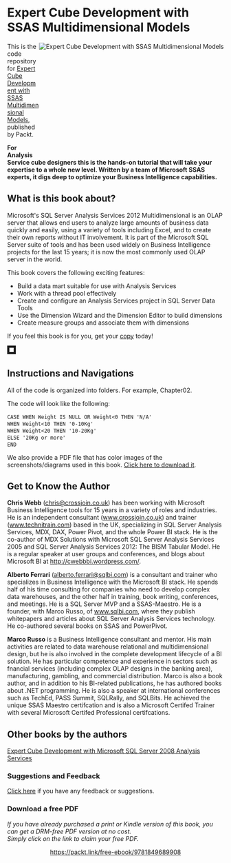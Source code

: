 


# Expert Cube Development with SSAS Multidimensional Models

<a href="https://www.packtpub.com/big-data-and-business-intelligence/expert-cube-development-ssas-multidimensional-models?utm_source=github&utm_medium=repository&utm_campaign=9781849689908"><img src="https://d1ldz4te4covpm.cloudfront.net/sites/default/files/imagecache/ppv4_main_book_cover/9908EN_Services.jpg" alt="Expert Cube Development with SSAS Multidimensional Models" height="256px" align="right"></a>

This is the code repository for [Expert Cube Development with SSAS Multidimensional Models](https://www.packtpub.com/big-data-and-business-intelligence/expert-cube-development-ssas-multidimensional-models?utm_source=github&utm_medium=repository&utm_campaign=9781849689908), published by Packt.

**For Analysis Service cube designers this is the hands-on tutorial that will take your expertise to a whole new level. Written by a team of Microsoft SSAS experts, it digs deep to optimize your Business Intelligence capabilities.**

## What is this book about?
Microsoft's SQL Server Analysis Services 2012 Multidimensional is an OLAP server that allows end users to analyze large amounts of business data quickly and easily, using a variety of tools including Excel, and to create their own reports without IT involvement. It is part of the Microsoft SQL Server suite of tools and has been used widely on Business Intelligence projects for the last 15 years; it is now the most commonly used OLAP server in the world.

This book covers the following exciting features:
* Build a data mart suitable for use with Analysis Services 
* Work with a thread pool effectively 
* Create and configure an Analysis Services project in SQL Server Data Tools 
* Use the Dimension Wizard and the Dimension Editor to build dimensions 
* Create measure groups and associate them with dimensions 

If you feel this book is for you, get your [copy](https://www.amazon.com/dp/1849689903) today!

<a href="https://www.packtpub.com/?utm_source=github&utm_medium=banner&utm_campaign=GitHubBanner"><img src="https://raw.githubusercontent.com/PacktPublishing/GitHub/master/GitHub.png" 
alt="https://www.packtpub.com/" border="5" /></a>

## Instructions and Navigations
All of the code is organized into folders. For example, Chapter02.

The code will look like the following:
```
CASE WHEN Weight IS NULL OR Weight<0 THEN 'N/A'
WHEN Weight<10 THEN '0-10Kg'
WHEN Weight<20 THEN '10-20Kg'
ELSE '20Kg or more'
END
```

We also provide a PDF file that has color images of the screenshots/diagrams used in this book. [Click here to download it](https://www.packtpub.com/sites/default/files/downloads/9908EN_ColoredImages.pdf).


## Get to Know the Author
**Chris Webb**
(chris@crossjoin.co.uk) has been working with Microsoft Business Intelligence tools for 15 years in a variety of roles and industries. He is an independent consultant (www.crossjoin.co.uk) and trainer (www.technitrain.com) based in the UK, specializing in SQL Server Analysis Services, MDX, DAX, Power Pivot, and the whole Power BI stack. He is the co-author of MDX Solutions with Microsoft SQL Server Analysis Services 2005 and SQL Server Analysis Services 2012: The BISM Tabular Model. He is a regular speaker at user groups and conferences, and blogs about Microsoft BI at http://cwebbbi.wordpress.com/.

**Alberto Ferrari**
(alberto.ferrari@sqlbi.com) is a consultant and trainer who specializes in Business Intelligence with the Microsoft BI stack. He spends half of his time consulting for companies who need to develop complex data warehouses, and the other half in training, book writing, conferences, and meetings. He is a SQL Server MVP and a SSAS-Maestro. He is a founder, with Marco Russo, of www.sqlbi.com, where they publish whitepapers and articles about SQL Server Analysis Services technology. He co-authored several books on SSAS and PowerPivot.

**Marco Russo**
is a Business Intelligence consultant and mentor. His main activities are related to data warehouse relational and multidimensional design, but he is also involved in the complete development lifecycle of a BI solution. He has particular competence and experience in sectors such as fnancial services (including complex OLAP designs in the banking area), manufacturing, gambling, and commercial
distribution. Marco is also a book author, and in addition to his BI-related publications, he has authored books about .NET programming. He is also a speaker at international conferences such as TechEd, PASS Summit, SQLRally, and SQLBits. He achieved the unique SSAS Maestro certifcation and is also a Microsoft Certifed Trainer with several Microsoft Certifed Professional certifcations.

## Other books by the authors
[Expert Cube Development with Microsoft SQL Server 2008 Analysis Services](https://www.packtpub.com/networking-and-servers/expert-cube-development-microsoft-sql-server-2008-analysis-services?utm_source=github&utm_medium=repository&utm_campaign=9781847197221 )


### Suggestions and Feedback
[Click here](https://docs.google.com/forms/d/e/1FAIpQLSdy7dATC6QmEL81FIUuymZ0Wy9vH1jHkvpY57OiMeKGqib_Ow/viewform) if you have any feedback or suggestions.


### Download a free PDF

 <i>If you have already purchased a print or Kindle version of this book, you can get a DRM-free PDF version at no cost.<br>Simply click on the link to claim your free PDF.</i>
<p align="center"> <a href="https://packt.link/free-ebook/9781849689908">https://packt.link/free-ebook/9781849689908 </a> </p>